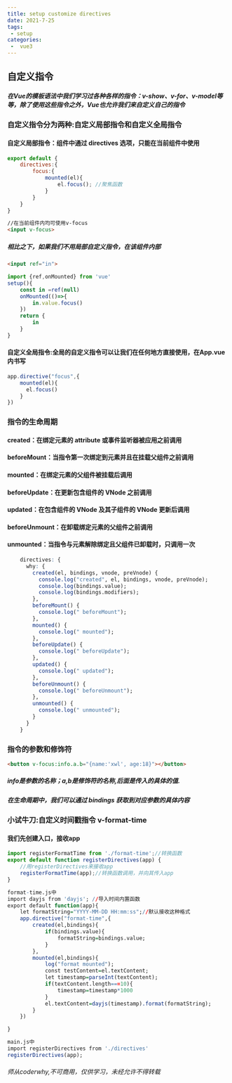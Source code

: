 ```yaml
---
title: setup customize directives
date: 2021-7-25
tags:
 - setup
categories:
 -  vue3
---
```

## 自定义指令
##### 在Vue的模板语法中我们学习过各种各样的指令：v-show、v-for、v-model等等，除了使用这些指令之外，Vue也允许我们来自定义自己的指令
### 自定义指令分为两种:自定义局部指令和自定义全局指令
#### 自定义局部指令：组件中通过 directives 选项，只能在当前组件中使用
```js
export default {
    directives:{
        focus:{
            mounted(el){
                el.focus(); //聚焦函数
            }
        }
    }
}
```
```html
//在当前组件内均可使用v-focus
<input v-focus>
```
##### 相比之下，如果我们不用局部自定义指令，在该组件内部
```html
<input ref="in">
```
```js
import {ref,onMounted} from 'vue'
setup(){
    const in =ref(null)
    onMounted(()=>{
        in.value.focus()
    })
    return {
        in
    }
}
```
#### 自定义全局指令:全局的自定义指令可以让我们在任何地方直接使用，在App.vue内书写
```js
app.directive("focus",{
    mounted(el){
      el.focus()
    }
})
```
### 指令的生命周期
#### created：在绑定元素的 attribute 或事件监听器被应用之前调用
#### beforeMount：当指令第一次绑定到元素并且在挂载父组件之前调用
#### mounted：在绑定元素的父组件被挂载后调用
#### beforeUpdate：在更新包含组件的 VNode 之前调用
#### updated：在包含组件的 VNode 及其子组件的 VNode 更新后调用
#### beforeUnmount：在卸载绑定元素的父组件之前调用
#### unmounted：当指令与元素解除绑定且父组件已卸载时，只调用一次
```r
    directives: {
      why: {
        created(el, bindings, vnode, preVnode) {
          console.log("created", el, bindings, vnode, preVnode);
          console.log(bindings.value);
          console.log(bindings.modifiers);
        },
        beforeMount() {
          console.log(" beforeMount");
        },
        mounted() {
          console.log(" mounted");
        },
        beforeUpdate() {
          console.log(" beforeUpdate");
        },
        updated() {
          console.log(" updated");
        },
        beforeUnmount() {
          console.log(" beforeUnmount");
        },
        unmounted() {
          console.log(" unmounted");
        }
      }
    }
```
### 指令的参数和修饰符
```html
<button v-focus:info.a.b="{name:'xwl', age:18}"></button>
```
##### info是参数的名称；a,b是修饰符的名称,后面是传入的具体的值.
##### 在生命周期中，我们可以通过 bindings 获取到对应参数的具体内容
### 小试牛刀:自定义时间戳指令 v-format-time
#### 我们先创建入口，接收app
```js
import registerFormatTime from './format-time';//转换函数
export default function registerDirectives(app) {
    //用registerDirectives来接收app
    registerFormatTime(app);//转换函数调用，并向其传入app
}
```
```r
format-time.js中
import dayjs from 'dayjs'; //导入时间内置函数
export default function(app){
    let formatString="YYYY-MM-DD HH:mm:ss";//默认接收这种格式
    app.directive("format-time",{
        created(el,bindings){
            if(bindings.value){
                formatString=bindings.value;
            }
        },
        mounted(el,bindings){
            log("format mounted");
            const testContent=el.textContent;
            let timestamp=parseInt(textContent);
            if(textContent.length===10){
                timestamp=timestamp*1000
            }
            el.textContent=dayjs(timestamp).format(formatString);
        }
    })

}
```
```r
main.js中
import registerDirectives from './directives'
registerDirectives(app);

```
###### 师从coderwhy,不可商用，仅供学习，未经允许不得转载
